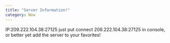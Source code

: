 ```yaml
---
title: "Server Information!"
category: New
---
```

IP:209.222.104.38:27125
just put connect 209.222.104.38:27125 in console, or better yet add the server to your favorites!
